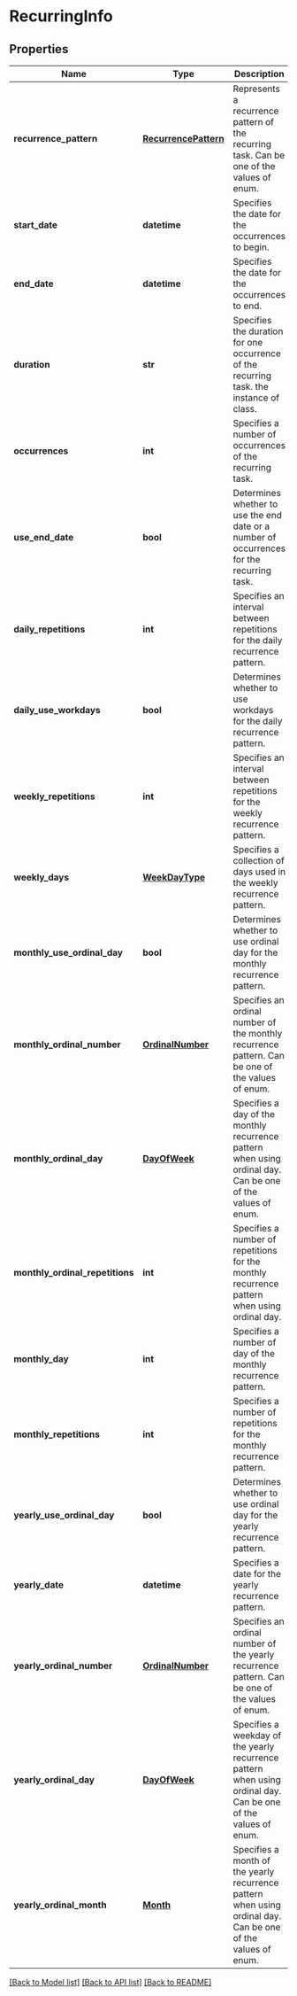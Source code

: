 # RecurringInfo

## Properties
Name | Type | Description | Notes
------------ | ------------- | ------------- | -------------
**recurrence_pattern** | [**RecurrencePattern**](RecurrencePattern.md) | Represents a recurrence pattern of the recurring task. Can be one of the values of  enum. | 
**start_date** | **datetime** | Specifies the date for the occurrences to begin. | 
**end_date** | **datetime** | Specifies the date for the occurrences to end. | 
**duration** | **str** | Specifies the duration for one occurrence of the recurring task. the instance of  class. | 
**occurrences** | **int** | Specifies a number of occurrences of the recurring task. | 
**use_end_date** | **bool** | Determines whether to use the end date or a number of occurrences for the recurring task. | 
**daily_repetitions** | **int** | Specifies an interval between repetitions for the daily recurrence pattern. | 
**daily_use_workdays** | **bool** | Determines whether to use workdays for the daily recurrence pattern. | 
**weekly_repetitions** | **int** | Specifies an interval between repetitions for the weekly recurrence pattern. | 
**weekly_days** | [**WeekDayType**](WeekDayType.md) | Specifies a collection of days used in the weekly recurrence pattern. | 
**monthly_use_ordinal_day** | **bool** | Determines whether to use ordinal day for the monthly recurrence pattern. | 
**monthly_ordinal_number** | [**OrdinalNumber**](OrdinalNumber.md) | Specifies an ordinal number of the monthly recurrence pattern. Can be one of the values of  enum. | 
**monthly_ordinal_day** | [**DayOfWeek**](DayOfWeek.md) | Specifies a day of the monthly recurrence pattern when using ordinal day. Can be one of the values of  enum. | 
**monthly_ordinal_repetitions** | **int** | Specifies a number of repetitions for the monthly recurrence pattern when using ordinal day. | 
**monthly_day** | **int** | Specifies a number of day of the monthly recurrence pattern. | 
**monthly_repetitions** | **int** | Specifies a number of repetitions for the monthly recurrence pattern. | 
**yearly_use_ordinal_day** | **bool** | Determines whether to use ordinal day for the yearly recurrence pattern. | 
**yearly_date** | **datetime** | Specifies a date for the yearly recurrence pattern. | 
**yearly_ordinal_number** | [**OrdinalNumber**](OrdinalNumber.md) | Specifies an ordinal number of the yearly recurrence pattern. Can be one of the values of  enum. | 
**yearly_ordinal_day** | [**DayOfWeek**](DayOfWeek.md) | Specifies a weekday of the yearly recurrence pattern when using ordinal day. Can be one of the values of  enum. | 
**yearly_ordinal_month** | [**Month**](Month.md) | Specifies a month of the yearly recurrence pattern when using ordinal day. Can be one of the values of  enum. | 

[[Back to Model list]](../README.md#documentation-for-models) [[Back to API list]](../README.md#documentation-for-api-endpoints) [[Back to README]](../README.md)


